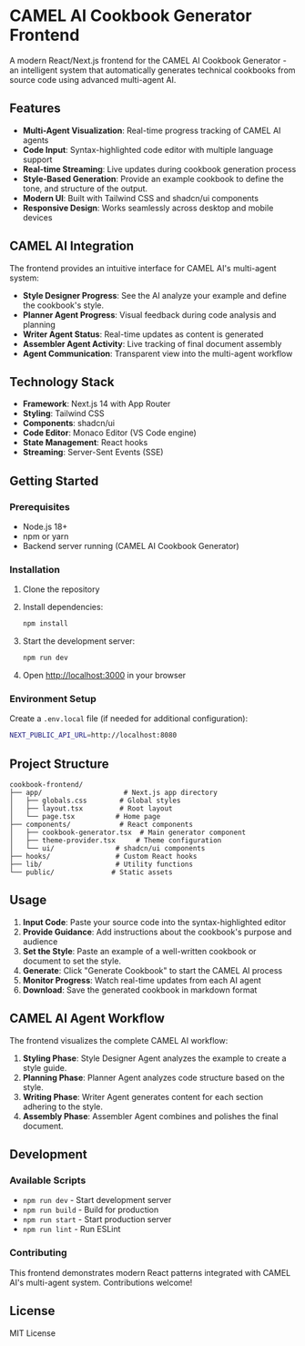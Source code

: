 # CAMEL AI Cookbook Generator Frontend

A modern React/Next.js frontend for the CAMEL AI Cookbook Generator - an intelligent system that automatically generates technical cookbooks from source code using advanced multi-agent AI.

## Features

- **Multi-Agent Visualization**: Real-time progress tracking of CAMEL AI agents
- **Code Input**: Syntax-highlighted code editor with multiple language support
- **Real-time Streaming**: Live updates during cookbook generation process
- **Style-Based Generation**: Provide an example cookbook to define the tone, and structure of the output.
- **Modern UI**: Built with Tailwind CSS and shadcn/ui components
- **Responsive Design**: Works seamlessly across desktop and mobile devices

## CAMEL AI Integration

The frontend provides an intuitive interface for CAMEL AI's multi-agent system:

- **Style Designer Progress**: See the AI analyze your example and define the cookbook's style.
- **Planner Agent Progress**: Visual feedback during code analysis and planning
- **Writer Agent Status**: Real-time updates as content is generated
- **Assembler Agent Activity**: Live tracking of final document assembly
- **Agent Communication**: Transparent view into the multi-agent workflow

## Technology Stack

- **Framework**: Next.js 14 with App Router
- **Styling**: Tailwind CSS
- **Components**: shadcn/ui
- **Code Editor**: Monaco Editor (VS Code engine)
- **State Management**: React hooks
- **Streaming**: Server-Sent Events (SSE)

## Getting Started

### Prerequisites

- Node.js 18+ 
- npm or yarn
- Backend server running (CAMEL AI Cookbook Generator)

### Installation

1. Clone the repository
2. Install dependencies:
   ```bash
   npm install
   ```

3. Start the development server:
   ```bash
   npm run dev
   ```

4. Open [http://localhost:3000](http://localhost:3000) in your browser

### Environment Setup

Create a `.env.local` file (if needed for additional configuration):
```bash
NEXT_PUBLIC_API_URL=http://localhost:8080
```

## Project Structure

```
cookbook-frontend/
├── app/                    # Next.js app directory
│   ├── globals.css        # Global styles
│   ├── layout.tsx         # Root layout
│   └── page.tsx          # Home page
├── components/            # React components
│   ├── cookbook-generator.tsx  # Main generator component
│   ├── theme-provider.tsx     # Theme configuration
│   └── ui/               # shadcn/ui components
├── hooks/                # Custom React hooks
├── lib/                  # Utility functions
└── public/              # Static assets
```

## Usage

1. **Input Code**: Paste your source code into the syntax-highlighted editor
2. **Provide Guidance**: Add instructions about the cookbook's purpose and audience
3. **Set the Style**: Paste an example of a well-written cookbook or document to set the style.
4. **Generate**: Click "Generate Cookbook" to start the CAMEL AI process
5. **Monitor Progress**: Watch real-time updates from each AI agent
6. **Download**: Save the generated cookbook in markdown format

## CAMEL AI Agent Workflow

The frontend visualizes the complete CAMEL AI workflow:

1. **Styling Phase**: Style Designer Agent analyzes the example to create a style guide.
2. **Planning Phase**: Planner Agent analyzes code structure based on the style.
3. **Writing Phase**: Writer Agent generates content for each section adhering to the style.  
4. **Assembly Phase**: Assembler Agent combines and polishes the final document.

## Development

### Available Scripts

- `npm run dev` - Start development server
- `npm run build` - Build for production
- `npm run start` - Start production server
- `npm run lint` - Run ESLint

### Contributing

This frontend demonstrates modern React patterns integrated with CAMEL AI's multi-agent system. Contributions welcome!

## License

MIT License 